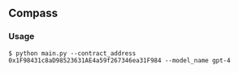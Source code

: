 ## Compass

### Usage

```shell
$ python main.py --contract_address 0x1F98431c8aD98523631AE4a59f267346ea31F984 --model_name gpt-4
```
